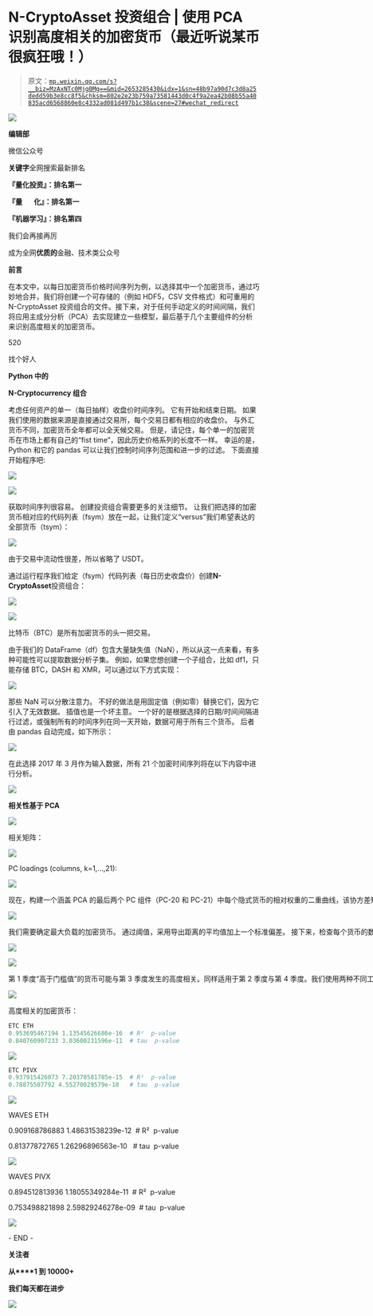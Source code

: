 # N-CryptoAsset 投资组合 | 使用 PCA 识别高度相关的加密货币（最近听说某币很疯狂哦！）

> 原文：[`mp.weixin.qq.com/s?__biz=MzAxNTc0Mjg0Mg==&mid=2653285430&idx=1&sn=48b97a90d7c3d8a25dedd59b3e8cc8f5&chksm=802e2e23b759a73581443d0c4f9a2ea42b08b55a40835acd6568860e8c4332ad081d497b1c38&scene=27#wechat_redirect`](http://mp.weixin.qq.com/s?__biz=MzAxNTc0Mjg0Mg==&mid=2653285430&idx=1&sn=48b97a90d7c3d8a25dedd59b3e8cc8f5&chksm=802e2e23b759a73581443d0c4f9a2ea42b08b55a40835acd6568860e8c4332ad081d497b1c38&scene=27#wechat_redirect)

![](img/cb3bd660442e6bc134fbecf2477c43d1.png)

**编辑部**

微信公众号

**关键字**全网搜索最新排名

**『量化投资』：排名第一**

**『量       化』：排名第一**

**『机器学习』：排名第四**

我们会再接再厉

成为全网**优质的**金融、技术类公众号

**前言**

在本文中，以每日加密货币价格时间序列为例，以选择其中一个加密货币，通过巧妙地合并，我们将创建一个可存储的（例如 HDF5，CSV 文件格式）和可重用的 N-CryptoAsset 投资组合的文件。接下来，对于任何手动定义的时间间隔，我们将应用主成分分析（PCA）去实现建立一些模型，最后基于几个主要组件的分析来识别高度相关的加密货币。

520

找个好人

**Python 中的**

**N-Cryptocurrency 组合**

考虑任何资产的单一（每日抽样）收盘价时间序列。 它有开始和结束日期。 如果我们使用的数据来源是直接通过交易所，每个交易日都有相应的收盘价。 与外汇货币不同，加密货币全年都可以全天候交易。 但是，请记住，每个单一的加密货币在市场上都有自己的“fist time”，因此历史价格系列的长度不一样。 幸运的是，Python 和它的 pandas 可以让我们控制时间序列范围和进一步的过滤。 下面直接开始程序吧:

![](img/e6e5f297983dc6eaaf1a2af51c1329c6.png)

![](img/920cd1a15aa400aa9da91c54de4a96a9.png)

获取时间序列很容易。 创建投资组合需要更多的关注细节。 让我们把选择的加密货币相对应的代码列表（fsym）放在一起，让我们定义“versus”我们希望表达的全部货币（tsym）：

![](img/ce4f2737276b33f49f17e8b9fbe4577d.png)

由于交易中流动性很差，所以省略了 USDT。

通过运行程序我们给定（fsym）代码列表（每日历史收盘价）创建**N-CryptoAsset**投资组合：

![](img/8c6a4d4802e8a2def7de1a316078a147.png)

![](img/083de77c50a82dc6b664007b01b2b13f.png)

比特币（BTC）是所有加密货币的头一把交易。

由于我们的 DataFrame（df）包含大量缺失值（NaN），所以从这一点来看，有多种可能性可以提取数据分析子集。 例如，如果您想创建一个子组合，比如 df1，只能存储 BTC，DASH 和 XMR，可以通过以下方式实现：

![](img/3b0ff135590e00f4c16f3ac0710213fe.png)

那些 NaN 可以分散注意力。 不好的做法是用固定值（例如零）替换它们，因为它引入了无效数据。 插值也是一个坏主意。 一个好的是根据选择的日期/时间间隔进行过滤，或强制所有的时间序列在同一天开始，数据可用于所有三个货币。 后者由 pandas 自动完成，如下所示：

![](img/5821b3ccf9bae126d4b779a9d8875a25.png)

在此选择 2017 年 3 月作为输入数据，所有 21 个加密时间序列将在以下内容中进行分析。

![](img/4b941d418cb64bfd85c8d8d8f80c1972.png)

**相关性基于 PCA**

![](img/652d9b3011024c0bce274034cc9e185c.png)

相关矩阵：

![](img/e64d9c4bfc01c0388100c54465399a31.png)

PC loadings (columns, <nobr aria-hidden="true">k=1,…,21):</nobr> 

<nobr aria-hidden="true">![](img/454bbdedfa93cbc54a37beddef3fbab4.png)</nobr>

<nobr aria-hidden="true">现在，构建一个涵盖 PCA 的最后两个 PC 组件（PC-20 和 PC-21）中每个隐式货币的相对权重的二重曲线，该协方差矩阵涵盖 2017 年 3 月的全时间段：</nobr>

<nobr aria-hidden="true">![](img/cb1ab450940735286ba0afc3823c4b1c.png)</nobr>

<nobr aria-hidden="true">我们需要确定最大负载的加密货币。 通过阈值，采用导出距离的平均值加上一个标准偏差。 接下来，检查每个货币的数量为 1 号，2 号，3 号或 4 号，保存为一个列表中的元组。 最后，通过分别添加 x 和 y 标签来完成一个双曲线的绘制：</nobr>

<nobr aria-hidden="true">![](img/26197d56f556b3978c74a32f7944c20f.png)</nobr>

<nobr aria-hidden="true">![](img/12bf9c97008a527b1af31858b2da2619.png)</nobr>

<nobr aria-hidden="true">第 1 季度“高于门槛值”的货币可能与第 3 季度发生的高度相关。同样适用于第 2 季度与第 4 季度。我们使用两种不同工具的这种货币对（密码时间序列）的线性相关性，即单因素线性回归（R2）和 Kendall 的等级相关度量τ</nobr>

<nobr aria-hidden="true">![](img/54f2e34c2fe9d8f4e1a32313ad7d79f1.png)</nobr>

<nobr aria-hidden="true">高度相关的加密货币：</nobr>

```py
ETC ETH
0.953695467194 1.13545626686e-16  # R²  p-value
0.840760907233 3.03600231596e-11  # tau  p-value
```

<nobr aria-hidden="true">![](img/3c817c108f08bfd96a28e72311920430.png)</nobr>

```py
ETC PIVX
0.937915426073 7.20370581785e-15  # R²  p-value
0.78875507792 4.55270029579e-10   # tau  p-value
```

<nobr aria-hidden="true">![](img/036c5929e15f381f2aaa6e5f65c8e69e.png)</nobr>

<nobr aria-hidden="true">WAVES ETH</nobr>

<nobr aria-hidden="true">0.909168786883 1.48631538239e-12  # R²  p-value</nobr>

<nobr aria-hidden="true">0.81377872765 1.26296896563e-10   # tau  p-value</nobr>

<nobr aria-hidden="true">![](img/e4725277267abd823f47d82bc60006d4.png)</nobr>

<nobr aria-hidden="true">WAVES PIVX</nobr>

<nobr aria-hidden="true">0.894512813936 1.18055349284e-11  # R²  p-value</nobr>

<nobr aria-hidden="true">0.753498821898 2.59829246278e-09  # tau  p-value</nobr>

<nobr aria-hidden="true">![](img/329335568008c30039bb64157fb702e4.png)</nobr>

<nobr aria-hidden="true">- END -</nobr> 

<nobr aria-hidden="true">**关注者**</nobr>

<nobr aria-hidden="true">**从****1 到 10000+**</nobr>

<nobr aria-hidden="true">**我们每天都在进步**</nobr>

<nobr aria-hidden="true">![](img/75adf94249ccd19cd678f27528ec406b.png)</nobr>